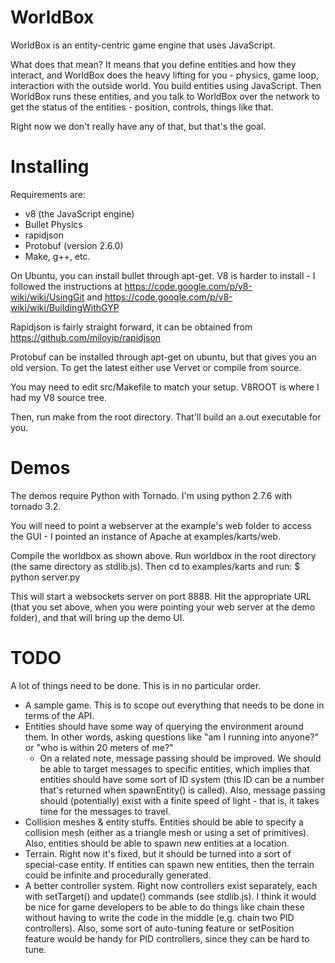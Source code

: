 # WorldBox

WorldBox is an entity-centric game engine that uses JavaScript.

What does that mean? It means that you define entities and how they interact, and WorldBox does the heavy lifting for you - physics, game loop, interaction with the outside world. You build entities using JavaScript. Then WorldBox runs these entities, and you talk to WorldBox over the network to get the status of the entities - position, controls, things like that.

Right now we don't really have any of that, but that's the goal.

# Installing

Requirements are:

- v8 (the JavaScript engine)
- Bullet Physics
- rapidjson
- Protobuf (version 2.6.0)
- Make, g++, etc.

On Ubuntu, you can install bullet through apt-get. V8 is harder to install - I followed the instructions at https://code.google.com/p/v8-wiki/wiki/UsingGit and https://code.google.com/p/v8-wiki/wiki/BuildingWithGYP

Rapidjson is fairly straight forward, it can be obtained from https://github.com/miloyip/rapidjson

Protobuf can be installed through apt-get on ubuntu, but that gives you an old version. To get the latest either use Vervet or compile from source.

You may need to edit src/Makefile to match your setup. V8ROOT is where I had my V8 source tree.

Then, run make from the root directory. That'll build an a.out executable for you.

# Demos

The demos require Python with Tornado. I'm using python 2.7.6 with tornado 3.2.

You will need to point a webserver at the example's web folder to access the GUI - I pointed an instance of Apache at examples/karts/web.

Compile the worldbox as shown above. Run worldbox in the root directory (the same directory as stdlib.js). Then cd to examples/karts and run:
$ python server.py

This will start a websockets server on port 8888. Hit the appropriate URL (that you set above, when you were pointing your web server at the demo folder), and that will bring up the demo UI.

# TODO

A lot of things need to be done. This is in no particular order.

- A sample game. This is to scope out everything that needs to be done in terms of the API.
- Entities should have some way of querying the environment around them. In other words, asking questions like "am I running into anyone?" or "who is within 20 meters of me?"
  - On a related note, message passing should be improved. We should be able to target messages to specific entities, which implies that entities should have some sort of ID system (this ID can be a number that's returned when spawnEntity() is called). Also, message passing should (potentially) exist with a finite speed of light - that is, it takes time for the messages to travel.
- Collision meshes & entity stuffs. Entities should be able to specify a collision mesh (either as a triangle mesh or using a set of primitives). Also, entities should be able to spawn new entities at a location.
- Terrain. Right now it's fixed, but it should be turned into a sort of special-case entity. If entities can spawn new entities, then the terrain could be infinite and procedurally generated.
- A better controller system. Right now controllers exist separately, each with setTarget() and update() commands (see stdlib.js). I think it would be nice for game developers to be able to do things like chain these without having to write the code in the middle (e.g. chain two PID controllers). Also, some sort of auto-tuning feature or setPosition feature would be handy for PID controllers, since they can be hard to tune.
